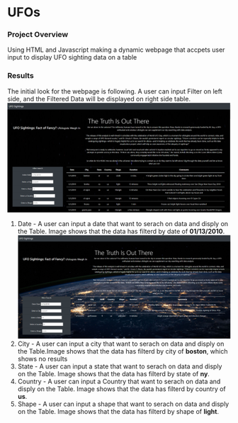 # UFOs
### Project Overview
Using HTML and Javascript making a dynamic webpage that accpets user input to display UFO sighting data on a table

### Results
The initial look for the webpage is following. A user can input Filter on left side, and the Filtered Data will be displayed on right side table.\
![Initial Webpage Image](https://github.com/jamesmoonusa/UFOs/blob/main/images/initial_look.PNG)


1. Date - A user can input a date that want to serach on data and disply on the Table. Image shows that the data has filterd by date of **01/13/2010**.\
![Date Filtered](https://github.com/jamesmoonusa/UFOs/blob/main/images/date_filtered.PNG)
2. City - A user can input a city that want to serach on data and disply on the Table.Image shows that the data has filterd by city of **boston**, which shows no results
4. State - A user can input a state that want to serach on data and disply on the Table. Image shows that the data has filterd by state of **ny**.
5. Country - A user can input a Country that want to serach on data and disply on the Table. Image shows that the data has filterd by country of **us**.
6. Shape - A user can input a shape that want to serach on data and disply on the Table. Image shows that the data has filterd by shape of **light**.
